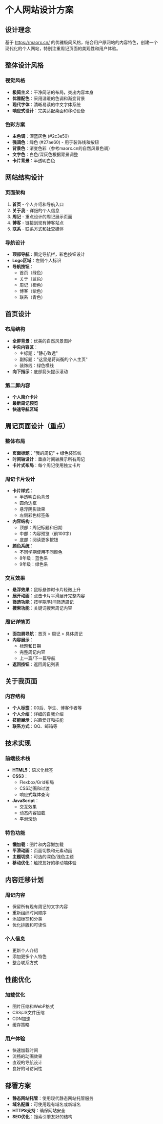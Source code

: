 # 个人网站设计方案

## 设计理念
基于 https://maorx.cn/ 的优雅极简风格，结合用户原网站的内容特色，创建一个现代化的个人网站，特别注重周记页面的美观性和用户体验。

## 整体设计风格

### 视觉风格
- **极简主义**：干净简洁的布局，突出内容本身
- **优雅配色**：采用温暖的色调和渐变背景
- **现代字体**：清晰易读的中文字体系统
- **响应式设计**：完美适配桌面和移动设备

### 色彩方案
- **主色调**：深蓝灰色 (#2c3e50)
- **强调色**：绿色 (#27ae60) - 用于装饰线和按钮
- **背景色**：渐变色彩（参考maorx.cn的自然风景色调）
- **文字色**：白色/深灰色根据背景调整
- **卡片背景**：半透明白色

## 网站结构设计

### 页面架构
1. **首页** - 个人介绍和导航入口
2. **关于我** - 详细的个人信息
3. **周记** - 重点设计的周记展示页面
4. **博客** - 链接到现有博客站点
5. **联系** - 联系方式和社交媒体

### 导航设计
- **顶部导航**：固定导航栏，彩色按钮设计
- **Logo区域**：左侧个人标识
- **导航按钮**：
  - 首页（绿色）
  - 关于（蓝色）
  - 周记（橙色）
  - 博客（紫色）
  - 联系（青色）

## 首页设计

### 布局结构
- **全屏背景**：优美的自然风景图片
- **中央内容区**：
  - 主标题："静心致远"
  - 副标题："这里是蒋尚衡的个人主页"
  - 装饰线：绿色横线
- **向下指示**：底部箭头提示滚动

### 第二屏内容
- **个人简介卡片**
- **最新周记预览**
- **快速导航区域**

## 周记页面设计（重点）

### 整体布局
- **页面标题**："我的周记" + 绿色装饰线
- **时间轴设计**：垂直时间轴展示所有周记
- **卡片式布局**：每个周记使用独立卡片

### 周记卡片设计
- **卡片样式**：
  - 半透明白色背景
  - 圆角边框
  - 悬浮阴影效果
  - 左侧彩色标签条
- **内容结构**：
  - 顶部：周记标题和日期
  - 中部：内容预览（前100字）
  - 底部：阅读更多按钮
- **颜色系统**：
  - 不同学期使用不同颜色
  - 8年级：蓝色系
  - 9年级：绿色系

### 交互效果
- **悬浮效果**：鼠标悬停时卡片轻微上升
- **展开动画**：点击卡片平滑展开完整内容
- **筛选功能**：按学期/时间筛选周记
- **搜索功能**：关键词搜索周记内容

### 周记详情页
- **面包屑导航**：首页 > 周记 > 具体周记
- **内容展示**：
  - 标题和日期
  - 完整周记内容
  - 上一篇/下一篇导航
- **返回按钮**：返回周记列表

## 关于我页面

### 内容结构
- **个人标签**：00后、学生、博客作者等
- **个人介绍**：详细的自我介绍
- **技能展示**：兴趣爱好和技能
- **联系方式**：QQ、邮箱等

## 技术实现

### 前端技术栈
- **HTML5**：语义化标签
- **CSS3**：
  - Flexbox/Grid布局
  - CSS动画和过渡
  - 响应式媒体查询
- **JavaScript**：
  - 交互效果
  - 动态内容加载
  - 平滑滚动

### 特色功能
- **懒加载**：图片和内容懒加载
- **平滑动画**：页面切换和元素动画
- **主题切换**：可选的深色/浅色主题
- **移动优化**：触摸友好的移动端体验

## 内容迁移计划

### 周记内容
- 保留所有现有周记的文字内容
- 重新组织时间顺序
- 添加标签和分类
- 优化排版和可读性

### 个人信息
- 更新个人介绍
- 添加更多个人特色
- 整合联系方式

## 性能优化

### 加载优化
- 图片压缩和WebP格式
- CSS/JS文件压缩
- CDN加速
- 缓存策略

### 用户体验
- 快速加载时间
- 流畅的动画效果
- 直观的导航设计
- 良好的可访问性

## 部署方案
- **静态网站托管**：使用现代静态网站托管服务
- **域名配置**：可使用现有域名或新域名
- **HTTPS支持**：确保网站安全
- **SEO优化**：搜索引擎友好的结构

